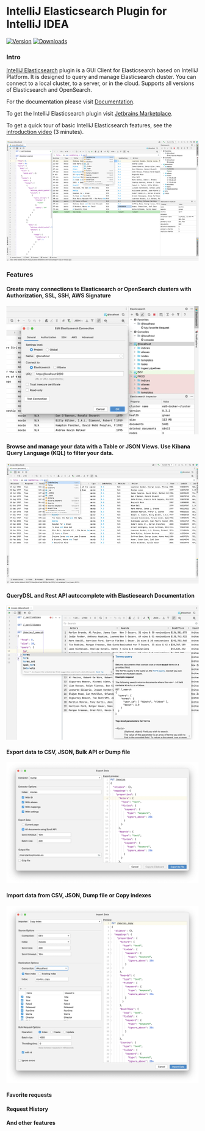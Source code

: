 # IntelliJ Elasticsearch Plugin for IntelliJ IDEA

[![Version](https://img.shields.io/jetbrains/plugin/v/org.elasticsearch4idea.svg)](https://plugins.jetbrains.com/plugin/org.elasticsearch4idea)
[![Downloads](https://img.shields.io/jetbrains/plugin/d/org.elasticsearch4idea.svg)](https://plugins.jetbrains.com/plugin/org.elasticsearch4idea)

### Intro

[IntelliJ Elasticsearch](https://www.intellij-elasticsearch.com/) plugin is a GUI Client for Elasticsearch based on IntelliJ Platform.
It is designed to query and manage Elasticsearch cluster.
You can connect to a local cluster, to a server, or in the cloud.
Supports all versions of Elasticsearch and OpenSearch.

For the documentation please visit [Documentation](https://www.intellij-elasticsearch.com/docs/getting-started/overview/).

To get the IntelliJ Elasticsearch plugin visit [Jetbrains Marketplace](https://plugins.jetbrains.com/plugin/14512-elasticsearch).


To get a quick tour of basic IntelliJ Elasticsearch features, see the [introduction video](https://youtu.be/lSsnPGMG830) (3 minutes).

![IntelliJ Elasticsearch plugin](images/IntelliJ-Elasticsearch-plugin.webp)

### Features

#### Create many connections to Elasticsearch or OpenSearch clusters with Authorization, SSL, SSH, AWS Signature
![multiple connections to ES](images/multiple_connections_to_elasticsearch.webp)


#### Browse and manage your data with a Table or JSON Views. Use Kibana Query Language (KQL) to filter your data.
![browse and manage indices](images/browse_and_manage_data.webp)


#### QueryDSL and Rest API autocomplete with Elasticsearch Documentation
![queryDSL autocomplete](images/QueryDSL_autocomplete.webp)


#### Export data to CSV, JSON, Bulk API or Dump file
![Export data](images/export_data.webp)


#### Import data from CSV, JSON, Dump file or Copy indexes
![Import data](images/import_data.webp)


#### Favorite requests
#### Request History
#### And other features
